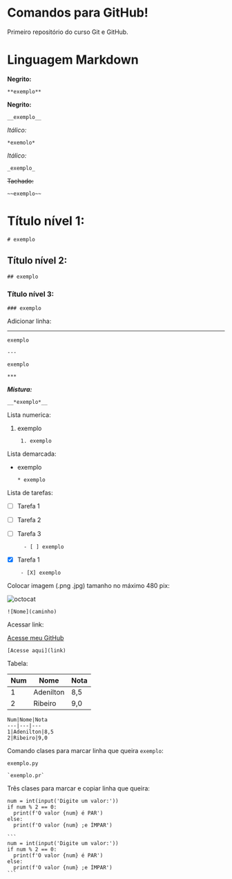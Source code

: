 # Comandos para GitHub!
  Primeiro repositório do curso Git e GitHub.
  
# Linguagem Markdown
  
**Negrito:**

    **exemplo**
    
__Negrito:__

    __exemplo__
    
*Itálico:*

    *exemolo*
  
_Itálico:_

    _exemplo_
    
~~Tachado:~~

    ~~exemplo~~
    
# Título nível 1:

    # exemplo
    
## Título nível 2:

    ## exemplo
    
### Título nível 3:

    ### exemplo
    
Adicionar linha:

---

    exemplo
    
    ---
    
    exemplo

    ***
   
__*Mistura:*__

    __*exemplo*__
    
Lista numerica:

1. exemplo

        1. exemplo
    
Lista demarcada:

* exemplo

      * exemplo
    
Lista de tarefas:

- [ ] Tarefa 1

- [ ] Tarefa 2
 
- [ ] Tarefa 3

        - [ ] exemplo
      
 - [X] Tarefa 1
 
        - [X] exemplo
        
Colocar imagem (.png .jpg) tamanho no máximo 480 pix:

![octocat](https://user-images.githubusercontent.com/82674104/200377586-83cae1a9-20dc-43d6-ba94-c4943d6c7614.png)

    ![Nome](caminho)
    
Acessar link:

[Acesse meu GitHub](https://github.com/AdeniltonR)

    [Acesse aqui](link)
    
Tabela:

Num|Nome|Nota
---|---|---
1|Adenilton|8,5
2|Ribeiro|9,0

    Num|Nome|Nota
    ---|---|---
    1|Adenilton|8,5
    2|Ribeiro|9,0
    
Comando clases para marcar linha que queira `exemplo`:

`exemplo.py`

    `exemplo.pr`
    
Três clases para marcar e copiar linha que queira:
    
```
num = int(input('Digite um valor:'))
if num % 2 == 0:
  print(f'O valor {num} é PAR')
else:
  print(f'O valor {num} ;e ÍMPAR')
```

    ```
    num = int(input('Digite um valor:'))
    if num % 2 == 0:
      print(f'O valor {num} é PAR')
    else:
      print(f'O valor {num} ;e ÍMPAR')
    ```

    

    
    
    
    

  
